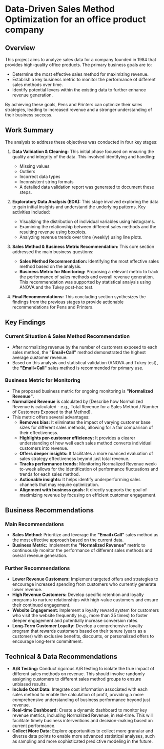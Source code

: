 # Data-Driven Sales Method Optimization for an office product company

## Overview

This project aims to analyze sales data for a company founded in 1984 that provides high-quality office products. The primary business goals are to:

* Determine the most effective sales method for maximizing revenue.
* Establish a key business metric to monitor the performance of different sales methods over time.
* Identify potential levers within the existing data to further enhance revenue generation.

By achieving these goals, Pens and Printers can optimize their sales strategies, leading to increased revenue and a stronger understanding of their business success.

## Work Summary

The analysis to address these objectives was conducted in four key stages:

1.  **Data Validation & Cleaning:** This initial phase focused on ensuring the quality and integrity of the data. This involved identifying and handling:
    * Missing values
    * Outliers
    * Incorrect data types
    * Inconsistent string formats
    * A detailed data validation report was generated to document these steps.

2.  **Exploratory Data Analysis (EDA):** This stage involved exploring the data to gain initial insights and understand the underlying patterns. Key activities included:
    * Visualizing the distribution of individual variables using histograms.
    * Examining the relationship between different sales methods and the resulting revenue using boxplots.
    * Analyzing revenue trends over time (weekly) using line plots.

3.  **Sales Method & Business Metric Recommendation:** This core section addressed the main business questions:
    * **Sales Method Recommendation:** Identifying the most effective sales method based on the analysis.
    * **Business Metric for Monitoring:** Proposing a relevant metric to track the performance of sales methods and overall revenue generation. This recommendation was supported by statistical analysis using ANOVA and the Tukey post-hoc test.

4.  **Final Recommendations:** This concluding section synthesizes the findings from the previous stages to provide actionable recommendations for Pens and Printers.

## Key Findings

### Current Situation & Sales Method Recommendation

* After normalizing revenue by the number of customers exposed to each sales method, the **"Email+Call"** method demonstrated the highest average customer revenue.
* Based on this analysis and statistical validation (ANOVA and Tukey test), the **"Email+Call"** sales method is recommended for primary use.

### Business Metric for Monitoring

* The proposed business metric for ongoing monitoring is **"Normalized Revenue"**.
* **Normalized Revenue** is calculated by [Describe how Normalized Revenue is calculated - e.g., Total Revenue for a Sales Method / Number of Customers Exposed to that Method].
* This metric offers several advantages:
    * **Removes bias:** It eliminates the impact of varying customer base sizes for different sales methods, allowing for a fair comparison of their effectiveness.
    * **Highlights per-customer efficiency:** It provides a clearer understanding of how well each sales method converts individual customers into revenue.
    * **Offers deeper insights:** It facilitates a more nuanced evaluation of sales strategy effectiveness beyond just total revenue.
    * **Tracks performance trends:** Monitoring Normalized Revenue week-to-week allows for the identification of performance fluctuations and trends for each sales method.
    * **Actionable insights:** It helps identify underperforming sales channels that may require optimization.
    * **Alignment with business goals:** It directly supports the goal of maximizing revenue by focusing on efficient customer engagement.

## Business Recommendations

### Main Recommendations

* **Sales Method:** Prioritize and leverage the **"Email+Call"** sales method as the most effective approach based on the current data.
* **Business Metric:** Implement the **"Normalized Revenue"** metric to continuously monitor the performance of different sales methods and overall revenue generation.

### Further Recommendations

* **Lower Revenue Customers:** Implement targeted offers and strategies to encourage increased spending from customers who currently generate lower revenue.
* **High Revenue Customers:** Develop specific retention and loyalty programs to nurture relationships with high-value customers and ensure their continued engagement.
* **Website Engagement:** Implement a loyalty reward system for customers who visit the website frequently (e.g., more than 35 times) to foster deeper engagement and potentially increase conversion rates.
* **Long-Term Customer Loyalty:** Develop a comprehensive loyalty program that rewards customers based on their tenure (years as a customer) with exclusive benefits, discounts, or personalized offers to encourage long-term commitment.

## Technical & Data Recommendations

* **A/B Testing:** Conduct rigorous A/B testing to isolate the true impact of different sales methods on revenue. This should involve randomly assigning customers to different sales method groups to ensure unbiased results.
* **Include Cost Data:** Integrate cost information associated with each sales method to enable the calculation of profit, providing a more comprehensive understanding of business performance beyond just revenue.
* **Real-time Dashboard:** Create a dynamic dashboard to monitor key revenue metrics, including Normalized Revenue, in real-time. This will facilitate timely business interventions and decision-making based on current performance.
* **Collect More Data:** Explore opportunities to collect more granular and diverse data points to enable more advanced statistical analyses, such as sampling and more sophisticated predictive modeling in the future.